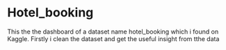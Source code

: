 # Hotel_booking
This the the dashboard of a dataset name hotel_booking which i found on Kaggle. Firstly i clean the dataset and get the useful insight from tthe data
